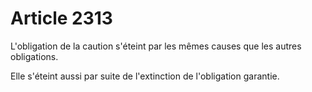# Article 2313

L'obligation de la caution s'éteint par les mêmes causes que les autres obligations.

Elle s'éteint aussi par suite de l'extinction de l'obligation garantie.
